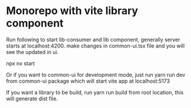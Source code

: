 # Monorepo with vite library component
  Run following to start lib-consumer and lib component, 
  generally server starts at localhost:4200.
  make changes in common-ui.tsx file and you will see the updated in ui.

  npx nx start

  Or if you want to common-ui for development mode, just run
  yarn run dev
  from common-ui package
  which will start vite app at localhost:5173

  If you want a library to be build, run
  yarn run build
  from root location, this will generate dist file.
